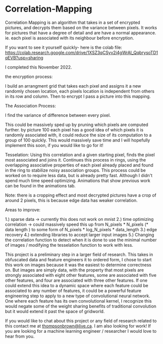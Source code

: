 # Correlation-Mapping
Correlation Mapping is an algorithm that takes in a set of encrypted pictures, and decrypts them based on the variance between pixels. 
It works for pictures that have a degree of detail and are have a normal appearance. ie. each pixel is associated with its neighbour before encryption.

If you want to see it yourself quickly- here is the colab file: https://colab.research.google.com/drive/1XSZ3qCSyv2i4gWrAI_QqbrysoTD1qEVB?usp=sharing

I completed this November 2022.

the encryption process:

I build an arrangment grid that takes each pixel and assigns it a new randomly chosen location, each pixels location is independent from others in its row and column. 
Then to encrypt I pass a picture into this mapping.

The Association Process:

I find the variance of difference between every pixel.

This could be massively sped up by pruning which pixels are computed further. by picture 100 each pixel has a good idea of which pixels it is randomly associated with, it could reduce the size of its computation to a group of 100 quickly. This would massively save time and I will hopefully implement this soon, if you would like to go for it!

Tesselation:
Using this correlation and a given starting pixel, finds the pixel most associated and joins it. Continues this process in rings, using the overlapping associative properties of each pixel already placed and found in the ring to stabilize noisy association groups.
This process could be worked on to require less data, but is already pretty fast. Although I didn't spend much time speed optimizing.
Animations that show previous work can be found in the animations tab.

Note: there is a cropping effect and most decrypted pictures have a crop of around 2 pixels, this is because edge data has weaker correlation. 

Areas to improve:

1.) sparse data -> currently this does not work on mnist
2.) time optimizing correlation -> could massively speed this up from N_pixels * N_pixels (* data length ) to some form of N_pixels * log_N_pixels * data_length
3.) edge recovery
4.) extending libraries to accept larger input images
5.) Changing the correlation function to detect when it is done to use the minimal number of images / modifying the tesselation function to work with less.

This project is a preliminary step in a larger field of research. This takes in obfuscated data and feature engineers it to ordered form, I chose to start this work on images because it was the easiest to determine correctness on. But images are simply data, with the property that most pixels are strongly associated with eight other features, some are associated with five other features, and four are associated with three other features. 
If one could extend this idea to a dynamic space where each feature could be associated to any number of features, it could be a powerful feature engineering step to apply to a new type of convolutional neural network. 
One where each feature has its own convolutional kernel, I recognize this would negate some of the weight sharing benefits of traditional convolution but it would extend it past the space of gridworld. 

If you would like to chat about this project or any field of research related to this contact me at thompsonbrown@live.ca. I am also looking for work! If you are looking for a machine learning engineer / researcher I would love to hear from you. 
